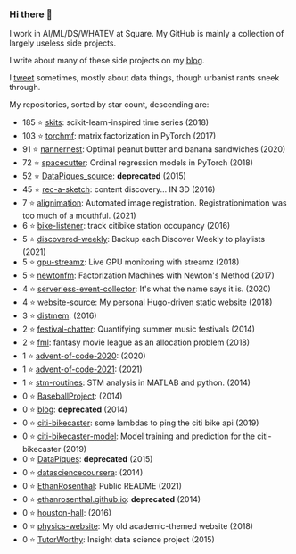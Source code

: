 ### Hi there 👋

I work in AI/ML/DS/WHATEV at Square. My GitHub is mainly a collection of largely useless side projects.

I write about many of these side projects on my [blog](https://www.ethanrosenthal.com).

I [tweet](https://twitter.com/eprosenthal) sometimes, mostly about data things, though urbanist rants sneek through.

My repositories, sorted by star count, descending are:

<!-- BEGIN LIST -->
- 185 ⭐ [skits](https://github.com/EthanRosenthal/skits): scikit-learn-inspired time series (2018)
- 103 ⭐ [torchmf](https://github.com/EthanRosenthal/torchmf): matrix factorization in PyTorch (2017)
- 91 ⭐ [nannernest](https://github.com/EthanRosenthal/nannernest): Optimal peanut butter and banana sandwiches (2020)
- 72 ⭐ [spacecutter](https://github.com/EthanRosenthal/spacecutter): Ordinal regression models in PyTorch (2018)
- 52 ⭐ [DataPiques_source](https://github.com/EthanRosenthal/DataPiques_source): **deprecated** (2015)
- 45 ⭐ [rec-a-sketch](https://github.com/EthanRosenthal/rec-a-sketch): content discovery... IN 3D (2016)
- 7 ⭐ [alignimation](https://github.com/EthanRosenthal/alignimation): Automated image registration. Registrationimation was too much of a mouthful. (2021)
- 6 ⭐ [bike-listener](https://github.com/EthanRosenthal/bike-listener): track citibike station occupancy (2016)
- 5 ⭐ [discovered-weekly](https://github.com/EthanRosenthal/discovered-weekly): Backup each Discover Weekly to playlists (2021)
- 5 ⭐ [gpu-streamz](https://github.com/EthanRosenthal/gpu-streamz): Live GPU monitoring with streamz (2018)
- 5 ⭐ [newtonfm](https://github.com/EthanRosenthal/newtonfm): Factorization Machines with Newton's Method (2017)
- 4 ⭐ [serverless-event-collector](https://github.com/EthanRosenthal/serverless-event-collector): It's what the name says it is. (2020)
- 4 ⭐ [website-source](https://github.com/EthanRosenthal/website-source): My personal Hugo-driven static website (2018)
- 3 ⭐ [distmem](https://github.com/EthanRosenthal/distmem):  (2016)
- 2 ⭐ [festival-chatter](https://github.com/EthanRosenthal/festival-chatter): Quantifying summer music festivals (2014)
- 2 ⭐ [fml](https://github.com/EthanRosenthal/fml): fantasy movie league as an allocation problem (2018)
- 1 ⭐ [advent-of-code-2020](https://github.com/EthanRosenthal/advent-of-code-2020):  (2020)
- 1 ⭐ [advent-of-code-2021](https://github.com/EthanRosenthal/advent-of-code-2021):  (2021)
- 1 ⭐ [stm-routines](https://github.com/EthanRosenthal/stm-routines): STM analysis in MATLAB and python. (2014)
- 0 ⭐ [BaseballProject](https://github.com/EthanRosenthal/BaseballProject):  (2014)
- 0 ⭐ [blog](https://github.com/EthanRosenthal/blog): **deprecated** (2014)
- 0 ⭐ [citi-bikecaster](https://github.com/EthanRosenthal/citi-bikecaster): some lambdas to ping the citi bike api (2019)
- 0 ⭐ [citi-bikecaster-model](https://github.com/EthanRosenthal/citi-bikecaster-model): Model training and prediction for the citi-bikecaster (2019)
- 0 ⭐ [DataPiques](https://github.com/EthanRosenthal/DataPiques): **deprecated** (2015)
- 0 ⭐ [datasciencecoursera](https://github.com/EthanRosenthal/datasciencecoursera):  (2014)
- 0 ⭐ [EthanRosenthal](https://github.com/EthanRosenthal/EthanRosenthal): Public README (2021)
- 0 ⭐ [ethanrosenthal.github.io](https://github.com/EthanRosenthal/ethanrosenthal.github.io): **deprecated** (2014)
- 0 ⭐ [houston-hall](https://github.com/EthanRosenthal/houston-hall):  (2016)
- 0 ⭐ [physics-website](https://github.com/EthanRosenthal/physics-website): My old academic-themed website (2018)
- 0 ⭐ [TutorWorthy](https://github.com/EthanRosenthal/TutorWorthy): Insight data science project (2015)
<!-- END LIST -->
